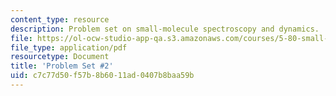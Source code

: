 ```yaml
---
content_type: resource
description: Problem set on small-molecule spectroscopy and dynamics.
file: https://ol-ocw-studio-app-qa.s3.amazonaws.com/courses/5-80-small-molecule-spectroscopy-and-dynamics-fall-2008/c7c77d50f57b8b6011ad0407b8baa59b_ps2_1985.pdf
file_type: application/pdf
resourcetype: Document
title: 'Problem Set #2'
uid: c7c77d50-f57b-8b60-11ad-0407b8baa59b
---
```

